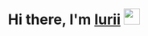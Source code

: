 <h1 align="center">Hi there, I'm <a href="https://myjswork.ru" target="_blank">Iurii</a> 
<img src="https://github.com/blackcater/blackcater/raw/main/images/Hi.gif" height="32"/></h1>

<!--
**Yuriy1989/Yuriy1989** is a ✨ _special_ ✨ repository because its `README.md` (this file) appears on your GitHub profile.

Here are some ideas to get you started:

- 🔭 I’m currently working on ...
- 🌱 I’m currently learning ...
- 👯 I’m looking to collaborate on ...
- 🤔 I’m looking for help with ...
- 💬 Ask me about ...
- 📫 How to reach me: ...
- 😄 Pronouns: ...
- ⚡ Fun fact: ...
-->
